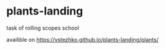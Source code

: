 # plants-landing
task of rolling scopes school


availible on https://vstezhko.github.io/plants-landing/plants/

